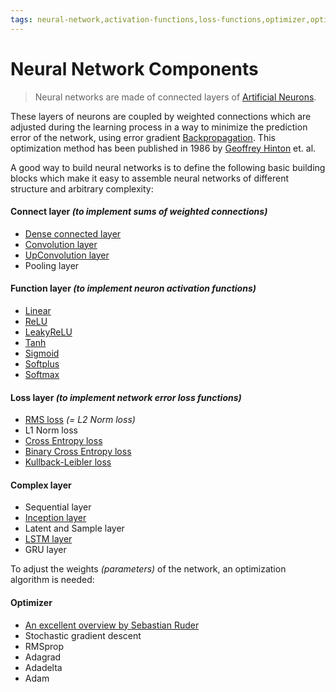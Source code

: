 ```yaml
---
tags: neural-network,activation-functions,loss-functions,optimizer,optimizer-algorithms,derivatives,convolution,pooling,relu,leakyrelu,softmax
---
```


# Neural Network Components

>Neural networks are made of connected layers of [Artificial Neurons](artificial_neuron.md).

These layers of neurons are coupled by weighted connections which are adjusted during the learning process in a way to minimize the prediction error of the network, using error gradient [Backpropagation](https://en.wikipedia.org/wiki/Backpropagation). This optimization method has been published in 1986 by [Geoffrey Hinton](https://en.wikipedia.org/wiki/Geoffrey_Hinton) et. al.

A good way to build neural networks is to define the following basic building blocks which make it easy to assemble neural networks of different structure and arbitrary complexity:

#### **Connect layer** *(to implement sums of weighted connections)*

- [Dense connected layer](dense_connected_layer.md)
- [Convolution layer](convolutional_networks.md)
- [UpConvolution layer](autoencoder.md)
- Pooling layer

#### **Function layer** *(to implement neuron activation functions)*

- [Linear](https://github.com/maideas/numpy-neural-network/blob/master/Linear.ipynb)
- [ReLU](https://github.com/maideas/numpy-neural-network/blob/master/ReLU.ipynb)
- [LeakyReLU](https://github.com/maideas/numpy-neural-network/blob/master/LeakyReLU.ipynb)
- [Tanh](https://github.com/maideas/numpy-neural-network/blob/master/Tanh.ipynb)
- [Sigmoid](https://github.com/maideas/numpy-neural-network/blob/master/Sigmoid.ipynb)
- [Softplus](https://github.com/maideas/numpy-neural-network/blob/master/Softplus.ipynb)
- [Softmax](classification_basics.md)

#### **Loss layer** *(to implement network error loss functions)*

- [RMS loss](single_layer_regression.md) *(= L2 Norm loss)*
- L1 Norm loss
- [Cross Entropy loss](classification_basics.md)
- [Binary Cross Entropy loss](classification_basics.md)
- [Kullback-Leibler loss](variational_autoencoder.md)

#### **Complex layer**

- Sequential layer
- [Inception layer](inception_classification.md)
- Latent and Sample layer
- [LSTM layer](long_short_term_memory.md)
- GRU layer

To adjust the weights *(parameters)* of the network, an optimization algorithm is needed:

#### **Optimizer**

- [An excellent overview by Sebastian Ruder](http://ruder.io/optimizing-gradient-descent/)
- Stochastic gradient descent
- RMSprop
- Adagrad
- Adadelta
- Adam

